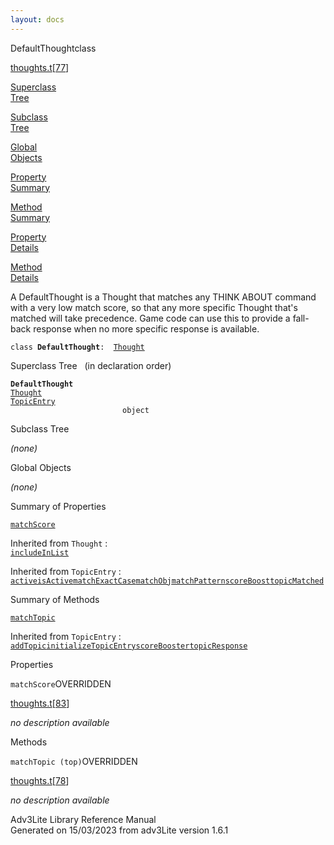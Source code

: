 ```yaml
---
layout: docs
---
```

<span class="title">DefaultThought</span><span class="type">class</span>

[thoughts.t](../file/thoughts.t.html)\[[77](../source/thoughts.t.html#77)\]

[Superclass  
Tree](#_SuperClassTree_)

[Subclass  
Tree](#_SubClassTree_)

[Global  
Objects](#_ObjectSummary_)

[Property  
Summary](#_PropSummary_)

[Method  
Summary](#_MethodSummary_)

[Property  
Details](#_Properties_)

[Method  
Details](#_Methods_)



A DefaultThought is a Thought that matches any THINK ABOUT command with
a very low match score, so that any more specific Thought that's matched
will take precedence. Game code can use this to provide a fall-back
response when no more specific response is available.

`class `**`DefaultThought`**` :   `[`Thought`](../object/Thought.html)



<span id="_SuperClassTree_"></span>



<span class="hdln">Superclass Tree</span>   (in declaration order)



**`DefaultThought`**  
[`Thought`](../object/Thought.html)  
[`TopicEntry`](../object/TopicEntry.html)  
`                         object`  
<span id="_SubClassTree_"></span>



<span class="hdln">Subclass Tree</span>  



*(none)* <span id="_ObjectSummary_"></span>



<span class="hdln">Global Objects</span>  



*(none)* <span id="_PropSummary_"></span>



<span class="hdln">Summary of Properties</span>  



[`matchScore`](#matchScore)

Inherited from `Thought` :  
[`includeInList`](../object/Thought.html#includeInList)

Inherited from `TopicEntry` :  
[`active`](../object/TopicEntry.html#active)[`isActive`](../object/TopicEntry.html#isActive)[`matchExactCase`](../object/TopicEntry.html#matchExactCase)[`matchObj`](../object/TopicEntry.html#matchObj)[`matchPattern`](../object/TopicEntry.html#matchPattern)[`scoreBoost`](../object/TopicEntry.html#scoreBoost)[`topicMatched`](../object/TopicEntry.html#topicMatched)

<span id="_MethodSummary_"></span>



<span class="hdln">Summary of Methods</span>  



[`matchTopic`](#matchTopic)



Inherited from `TopicEntry` :  
[`addTopic`](../object/TopicEntry.html#addTopic)[`initializeTopicEntry`](../object/TopicEntry.html#initializeTopicEntry)[`scoreBooster`](../object/TopicEntry.html#scoreBooster)[`topicResponse`](../object/TopicEntry.html#topicResponse)

<span id="_Properties_"></span>



<span class="hdln">Properties</span>  



<span id="matchScore"></span>

`matchScore`<span class="rem">OVERRIDDEN</span>

[thoughts.t](../file/thoughts.t.html)\[[83](../source/thoughts.t.html#83)\]



*no description available*



<span id="_Methods_"></span>



<span class="hdln">Methods</span>  



<span id="matchTopic"></span>

`matchTopic (top)`<span class="rem">OVERRIDDEN</span>

[thoughts.t](../file/thoughts.t.html)\[[78](../source/thoughts.t.html#78)\]



*no description available*





Adv3Lite Library Reference Manual  
Generated on 15/03/2023 from adv3Lite version 1.6.1


